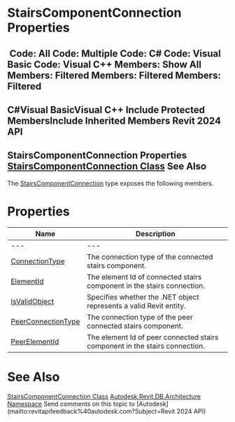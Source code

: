 # StairsComponentConnection Properties

﻿
 Code: All Code: Multiple Code: C# Code: Visual Basic Code: Visual C++  Members: Show All Members: Filtered Members: Filtered Members: Filtered   
---  
C#Visual BasicVisual C++
Include Protected MembersInclude Inherited Members
Revit 2024 API  
---  
StairsComponentConnection Properties  
[StairsComponentConnection Class](e4804430-f8f5-0985-2c09-5b633c2cd410.md "StairsComponentConnection Class") See Also  
---  
The [StairsComponentConnection](e4804430-f8f5-0985-2c09-5b633c2cd410.md "StairsComponentConnection Class") type exposes the following members.
# Properties
| Name | Description |
| --- | --- |
| --- | --- | --- |
| [ConnectionType](c711b1d5-866f-2d51-0c5d-df5ec94c5aec.md "ConnectionType Property") | The connection type of the connected stairs component. |
| [ElementId](b474d62f-f49e-1800-46c9-8236b69d9cf9.md "ElementId Property") | The element Id of connected stairs component in the stairs connection. |
| [IsValidObject](02aaeff8-f0be-6a2d-9b6b-ecea5a6dce2b.md "IsValidObject Property") | Specifies whether the .NET object represents a valid Revit entity. |
| [PeerConnectionType](cf8457a9-9fac-0bab-6ca3-4ba3b79d872f.md "PeerConnectionType Property") | The connection type of the peer connected stairs component. |
| [PeerElementId](b6454a01-0ce3-b32d-8c7b-7359644386b3.md "PeerElementId Property") | The element Id of peer connected stairs component in the stairs connection. |

# See Also
[StairsComponentConnection Class](e4804430-f8f5-0985-2c09-5b633c2cd410.md "StairsComponentConnection Class")
[Autodesk.Revit.DB.Architecture Namespace](720f0c58-cb2b-4f13-374a-7348ed0a1cd3.md "Autodesk.Revit.DB.Architecture Namespace")
Send comments on this topic to [Autodesk](mailto:revitapifeedback%40autodesk.com?Subject=Revit 2024 API)